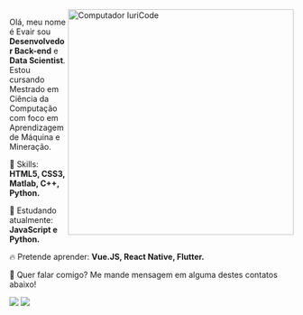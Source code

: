 <img src="https://raw.githubusercontent.com/MicaelliMedeiros/micaellimedeiros/master/image/computer-illustration.png" min-width="400px" max-width="400px" width="400px" align="right" alt="Computador IuriCode">

<p align="left">
  Olá, meu nome é Evair sou <strong>Desenvolvedor Back-end</strong> e <strong>Data Scientist</strong>.<br>
  Estou cursando Mestrado em Ciência da Computação com foco em Aprendizagem de Máquina e Mineração.
</p>

<p align="left">
  🚀 Skills: <strong>HTML5, CSS3, Matlab, C++, Python.</strong>
</p>

<p align="left">
  🌈 Estudando atualmente: <strong>JavaScript e Python.</strong>
</p>

<p align="left">
  🔥 Pretende aprender: <strong> Vue.JS, React Native, Flutter.</strong>
</p>

<p align="left">
💌  Quer falar comigo? Me mande mensagem em alguma destes contatos abaixo!
</p>
<a href="mailto:evair.silva007@gmail.com" alt="Gmail">
<img src="https://img.shields.io/badge/-evair.silva007@gmail.com-e34c41?style=flat-square&labelColor=e34c41&logo=gmail&logoColor=white&link=evair.silva007@gmail.com" /></a>
  
<a href="https://www.linkedin.com/in/evairsilva" alt="Linkedin">
<img src="https://img.shields.io/badge/-Evair%20Silva-blue?style=flat-square&logo=Linkedin&logoColor=white&link=https://www.linkedin.com/in/evairsilva/" /></a>
 </p>
 
 
